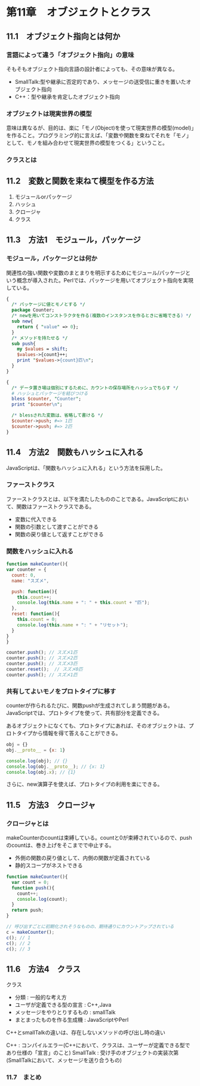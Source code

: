 # 第11章　オブジェクトとクラス

## 11.1　オブジェクト指向とは何か

### 言語によって違う「オブジェクト指向」の意味

そもそもオブジェクト指向言語の設計者によっても、その意味が異なる。

- SmallTalk:型や継承に否定的であり、メッセージの送受信に重きを置いたオブジェクト指向
- C++：型や継承を肯定したオブジェクト指向

### オブジェクトは現実世界の模型

意味は異なるが、目的は、楽に「モノ(Object)を使って現実世界の模型(model)」を作ること。プログラミング的に言えば、「変数や関数を束ねてそれを「モノ」として、モノを組み合わせて現実世界の模型をつくる」ということ。

### クラスとは

## 11.2　変数と関数を束ねて模型を作る方法

1. モジュールorパッケージ
2. ハッシュ
3. クロージャ
4. クラス

## 11.3　方法1　モジュール，パッケージ

### モジュール，パッケージとは何か

関連性の強い関数や変数のまとまりを明示するためにモジュール/パッケージという概念が導入された。Perlでは、パッケージを用いてオブジェクト指向を実現している。

```perl
{
  /* パッケージに値とモノとする */
  package Counter;
  /* newを用いてコンストラクタを作る(複数のインスタンスを作るときに省略できる) */ 
  sub new{
    return { "value" => 0};
  }
  /* メソッドを持たせる */
  sub push{
    my $values = shift;
    $values->{count}++;
    print "$values->{count}匹\n";
  }
}

{
  /* データ置き場は個別にするために、カウントの保存場所をハッシュでちらす */
  # ハッシュとパッケージを結びつける
  bless $counter, "Counter";
  print "$counter\n";

  /* blessされた変数は、省略して書ける */
  $counter->push; #=> 1匹
  $counter->push; #=> 2匹
}
```

## 11.4　方法2　関数もハッシュに入れる

JavaScriptは、「関数もハッシュに入れる」という方法を採用した。

### ファーストクラス

ファーストクラスとは、以下を満たしたもののことである。JavaScriptにおいて、関数はファーストクラスである。

- 変数に代入できる
- 関数の引数として渡すことができる
- 関数の戻り値として返すことができる

### 関数をハッシュに入れる

```js
function makeCounter(){
var counter = {
  count: 0,
  name: "スズメ",

  push: function(){
    this.count++;
    console.log(this.name + ": " + this.count + "匹");
  },
  reset: function(){
    this.count = 0;
    console.log(this.name + ": " + "リセット");
  }
}
}

counter.push(); // スズメ1匹
counter.push(); // スズメ2匹
counter.push(); // スズメ3匹
counter.reset();  // スズメ0匹
counter.push(); // スズメ1匹
```

### 共有してよいモノをプロトタイプに移す

counterが作られるたびに、関数pushが生成されてしまう問題がある。JavaScriptでは、プロトタイプを使って、共有部分を定義できる。

あるオブジェクトになくても、プロトタイプにあれば、そのオブジェクトは、プロトタイプから情報を得て答えることができる。

```js
obj = {}
obj.__proto__ = {x: 1}

console.log(obj); // {}
console.log(obj.__proto__); // {x: 1}
console.log(obj.x); // {1}
```

さらに、new演算子を使えば、プロトタイプの利用を楽にできる。

## 11.5　方法3　クロージャ

### クロージャとは

makeCounterのcountは束縛している。countと0が束縛されているので、pushのcountは、巻き上げをそこまでで中止する。

- 外側の関数の戻り値として、内側の関数が定義されている
- 静的スコープがネストできる

```js
function makeCounter(){
  var count = 0;
  function push(){
    count++;
    console.log(count);
  }
  return push;
}

// 呼び出すごとに初期化されそうなものの、期待通りにカウントアップされている
c = makeCounter();
c(); // 1
c(); // 2
c(); // 3
```

## 11.6　方法4　クラス

クラス
- 分類 : 一般的な考え方
- ユーザが定義できる型の宣言 : C++,Java
- メッセージをやりとりするもの : smallTalk
- まとまったものを作る生成機 : JavaScriptやPerl

C++とsmallTalkの違いは、存在しないメソッドの呼び出し時の違い

C++ : コンパイルエラー(C++において、クラスは、ユーザーが定義できる型であり仕様の「宣言」のこと)
SmallTalk : 受け手のオブジェクトの実装次第(SmallTalkにおいて、メッセージを送り合うもの)

### 11.7　まとめ